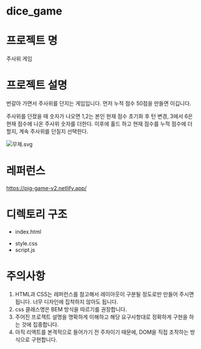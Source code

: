 # dice_game

# 프로젝트 명

주사위 게임

# 프로젝트 설명

번갈아 가면서 주사위를 던지는 게임입니다. 먼저 누적 점수 50점을 만들면 이깁니다.

주사위를 던졌을 때 숫자가 나오면 1,2는 본인 현재 점수 초기화 후 턴 변경, 3에서 6은 현재 점수에 나온 주사위 숫자를 더한다. 이후에 홀드 하고 현재 점수를 누적 점수에 더할지, 계속 주사위를 던질지 선택한다.

![무제.svg](https://s3-us-west-2.amazonaws.com/secure.notion-static.com/5232f0ab-2601-45ec-8ce7-8e0163558a03/%E1%84%86%E1%85%AE%E1%84%8C%E1%85%A6.svg)

# 레퍼런스

https://pig-game-v2.netlify.app/

# 디렉토리 구조

- index.html

<body>
    <!-- html 코드는 여기에 입력하고 아래에 script.js 파일을 삽입합니다 -->
  <script src="script.js"></script>
</body>

- style.css
- script.js

# 주의사항

1. HTML과 CSS는 레퍼런스를 참고해서 레이아웃이 구분될 정도로만 만들어 주시면 됩니다. 너무 디자인에 집착하지 않아도 됩니다.
2. css 클래스명은 BEM 방식을 따르기를 권장합니다.
3. 주어진 프로젝트 설명을 명확하게 이해하고 해당 요구사항대로 정확하게 구현을 하는 것에 집중합니다.
4. 아직 리액트를 본격적으로 들어가기 전 주차이기 때문에, DOM을 직접 조작하는 방식으로 구현합니다.

